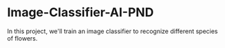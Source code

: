 # Image-Classifier-AI-PND
In this project, we'll train an image classifier to recognize different species of flowers.
